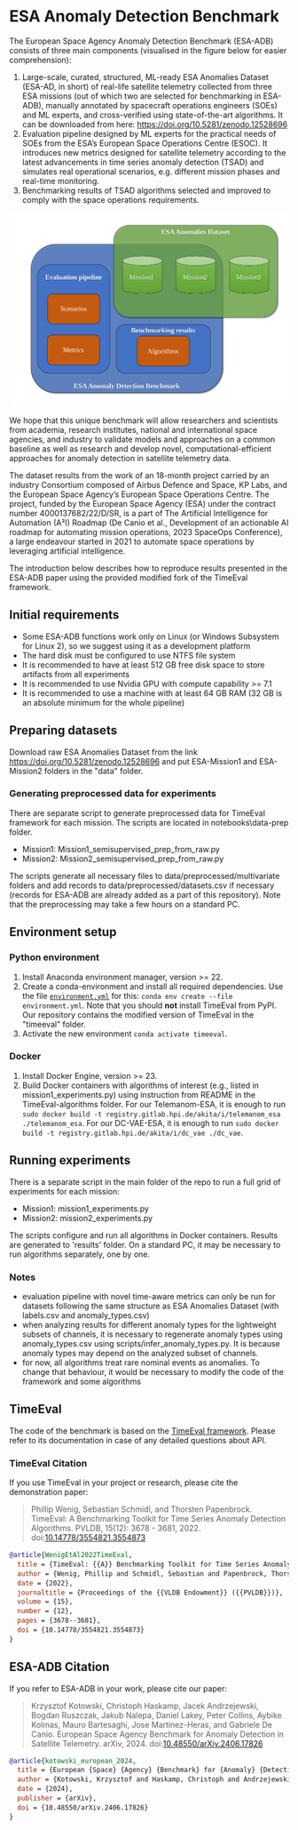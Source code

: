 <h1>ESA Anomaly Detection Benchmark</h1>

The European Space Agency Anomaly Detection Benchmark (ESA-ADB) consists of three main components (visualised in the figure below for easier comprehension):
1.	Large-scale, curated, structured, ML-ready ESA Anomalies Dataset (ESA-AD, in short) of real-life satellite telemetry collected from three ESA missions (out of which two are selected for benchmarking in ESA-ADB), manually annotated by spacecraft operations engineers (SOEs) and ML experts, and cross-verified using state-of-the-art algorithms. It can be downloaded from here: https://doi.org/10.5281/zenodo.12528696
2.	Evaluation pipeline designed by ML experts for the practical needs of SOEs from the ESA’s European Space Operations Centre (ESOC). It introduces new metrics designed for satellite telemetry according to the latest advancements in time series anomaly detection (TSAD) and simulates real operational scenarios, e.g. different mission phases and real-time monitoring. 
3.	Benchmarking results of TSAD algorithms selected and improved to comply with the space operations requirements.

<p align="center">
<img src="./ESA-ADB.svg"/>
</p>

We hope that this unique benchmark will allow researchers and scientists from academia, research institutes, national and international space agencies, and industry to validate models and approaches on a common baseline as well as research and develop novel, computational-efficient approaches for anomaly detection in satellite telemetry data.

The dataset results from the work of an 18-month project carried by an industry Consortium composed of Airbus Defence and Space, KP Labs, and the European Space Agency’s European Space Operations Centre. The project, funded by the European Space Agency (ESA) under the contract number 4000137682/22/D/SR, is a part of The Artificial Intelligence for Automation (A²I) Roadmap (De Canio et al., Development of an actionable AI roadmap for automating mission operations, 2023 SpaceOps Conference), a large endeavour started in 2021 to automate space operations by leveraging artificial intelligence.

The introduction below describes how to reproduce results presented in the ESA-ADB paper using the provided modified fork of the TimeEval framework.


## Initial requirements

- Some ESA-ADB functions work only on Linux (or Windows Subsystem for Linux 2), so we suggest using it as a development platform
- The hard disk must be configured to use NTFS file system
- It is recommended to have at least 512 GB free disk space to store artifacts from all experiments
- It is recommended to use Nvidia GPU with compute capability >= 7.1
- It is recommended to use a machine with at least 64 GB RAM (32 GB is an absolute minimum for the whole pipeline)

## Preparing datasets

Download raw ESA Anomalies Dataset from the link https://doi.org/10.5281/zenodo.12528696 and put ESA-Mission1 and ESA-Mission2 folders in the "data" folder.

### Generating preprocessed data for experiments

There are separate script to generate preprocessed data for TimeEval framework for each mission. The scripts are located in notebooks\data-prep folder.
- Mission1: Mission1_semisupervised_prep_from_raw.py
- Mission2: Mission2_semisupervised_prep_from_raw.py

The scripts generate all necessary files to data/preprocessed/multivariate folders and add records to data/preprocessed/datasets.csv if necessary (records for ESA-ADB are already added as a part of this repository). Note that the preprocessing may take a few hours on a standard PC.

## Environment setup

### Python environment
1. Install Anaconda environment manager, version >= 22.
2. Create a conda-environment and install all required dependencies.
   Use the file [`environment.yml`](./environment.yml) for this:
   `conda env create --file environment.yml`. Note that you should **not** install TimeEval from PyPI. Our repository contains the modified version of TimeEval in the "timeeval" folder.
3. Activate the new environment `conda activate timeeval`.

### Docker
1. Install Docker Engine, version >= 23.
2. Build Docker containers with algorithms of interest (e.g., listed in mission1_experiments.py) using instruction from README in the TimeEval-algorithms folder. 
   For our Telemanom-ESA, it is enough to run `sudo docker build -t registry.gitlab.hpi.de/akita/i/telemanom_esa ./telemanom_esa`.
   For our DC-VAE-ESA, it is enough to run `sudo docker build -t registry.gitlab.hpi.de/akita/i/dc_vae ./dc_vae`.

## Running experiments
There is a separate script in the main folder of the repo to run a full grid of experiments for each mission:
- Mission1: mission1_experiments.py
- Mission2: mission2_experiments.py

The scripts configure and run all algorithms in Docker containers. Results are generated to 'results' folder. On a standard PC, it may be necessary to run algorithms separately, one by one.

### Notes
- evaluation pipeline with novel time-aware metrics can only be run for datasets following the same structure as ESA Anomalies Dataset (with labels.csv and anomaly_types.csv)
- when analyzing results for different anomaly types for the lightweight subsets of channels, it is necessary to regenerate anomaly types using anomaly_types.csv using scripts/infer_anomaly_types.py. It is because anomaly types may depend on the analyzed subset of channels.
- for now, all algorithms treat rare nominal events as anomalies. To change that behaviour, it would be necessary to modify the code of the framework and some algorithms


## TimeEval
The code of the benchmark is based on the [TimeEval framework](https://github.com/TimeEval/TimeEval). Please refer to its documentation in case of any detailed questions about API. 

### TimeEval Citation

If you use TimeEval in your project or research, please cite the demonstration paper:

> Phillip Wenig, Sebastian Schmidl, and Thorsten Papenbrock.
> TimeEval: A Benchmarking Toolkit for Time Series Anomaly Detection Algorithms. PVLDB, 15(12): 3678 - 3681, 2022.
> doi:[10.14778/3554821.3554873](https://doi.org/10.14778/3554821.3554873)

```bibtex
@article{WenigEtAl2022TimeEval,
  title = {TimeEval: {{A}} Benchmarking Toolkit for Time Series Anomaly Detection Algorithms},
  author = {Wenig, Phillip and Schmidl, Sebastian and Papenbrock, Thorsten},
  date = {2022},
  journaltitle = {Proceedings of the {{VLDB Endowment}} ({{PVLDB}})},
  volume = {15},
  number = {12},
  pages = {3678--3681},
  doi = {10.14778/3554821.3554873}
}
```

## ESA-ADB Citation

If you refer to ESA-ADB in your work, please cite our paper:

> Krzysztof Kotowski, Christoph Haskamp, Jacek Andrzejewski, Bogdan Ruszczak, Jakub Nalepa, Daniel Lakey, Peter Collins, Aybike Kolmas, Mauro Bartesaghi, Jose Martínez-Heras, and Gabriele De Canio.
> European Space Agency Benchmark for Anomaly Detection in Satellite Telemetry. arXiv, 2024.
> doi:[10.48550/arXiv.2406.17826](https://doi.org/10.48550/arXiv.2406.17826)

```bibtex
@article{kotowski_european_2024,
  title = {European {Space} {Agency} {Benchmark} for {Anomaly} {Detection} in {Satellite} {Telemetry}},
  author = {Kotowski, Krzysztof and Haskamp, Christoph and Andrzejewski, Jacek and Ruszczak, Bogdan and Nalepa, Jakub and Lakey, Daniel and Collins, Peter and Kolmas, Aybike and Bartesaghi, Mauro and Martinez-Heras, Jose and De Canio, Gabriele},
  date = {2024},
  publisher = {arXiv},
  doi = {10.48550/arXiv.2406.17826}
}
```
